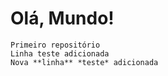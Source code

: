 # Olá, Mundo!
    Primeiro repositório 
    Linha teste adicionada
    Nova **linha** *teste* adicionada
